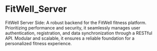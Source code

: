 # FitWell_Server
 FitWell Server Side: A robust backend for the FitWell fitness platform. Prioritizing performance and security, it seamlessly manages user authentication, registration, and data synchronization through a RESTful API. Modular and scalable, it ensures a reliable foundation for a personalized fitness experience.
